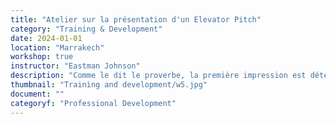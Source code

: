 ```yaml
---
title: "Atelier sur la présentation d'un Elevator Pitch"
category: "Training & Development"
date: 2024-01-01
location: "Marrakech"
workshop: true
instructor: "Eastman Johnson"
description: "Comme le dit le proverbe, la première impression est déterminante. Dans cet atelier, les participants apprennent l'importance de la première impression lorsqu'il s'agit de travailler en réseau et de développer des projets. Une partie essentielle de la première impression est le discours d'ascenseur, ou ce que vous dites à des partenaires et investisseurs potentiels pour leur donner une explication claire et concise de votre projet et les inciter à travailler avec vous. Les participants s'entraînent à créer de nombreux types de discours d'ascenseur, y compris pour les médias sociaux. Les participants s'exercent également à ces présentations et reçoivent des ressources supplémentaires à la fin de la formation."
thumbnail: "Training and development/w5.jpg"
document: ""
categoryf: "Professional Development"
---
```

